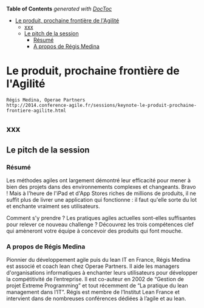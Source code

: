 <!-- START doctoc generated TOC please keep comment here to allow auto update -->
<!-- DON'T EDIT THIS SECTION, INSTEAD RE-RUN doctoc TO UPDATE -->
**Table of Contents**  *generated with [DocToc](https://github.com/thlorenz/doctoc)*

- [Le produit, prochaine frontière de l'Agilité](#le-produit-prochaine-fronti%C3%A8re-de-lagilit%C3%A9)
  - [xxx](#xxx)
  - [Le pitch de la session](#le-pitch-de-la-session)
    - [Résumé](#r%C3%A9sum%C3%A9)
    - [A propos de Régis Medina](#a-propos-de-r%C3%A9gis-medina)

<!-- END doctoc generated TOC please keep comment here to allow auto update -->

# Le produit, prochaine frontière de l'Agilité
    Régis Medina, Operae Partners
    http://2014.conference-agile.fr/sessions/keynote-le-produit-prochaine-frontiere-agilite.html

## xxx

## Le pitch de la session
### Résumé

Les méthodes agiles ont largement démontré leur efficacité pour mener à bien des projets dans des environnements complexes et changeants. Bravo ! Mais à l'heure de l'iPad et d'App Stores riches de millions de produits, il ne suffit plus de livrer une application qui fonctionne : il faut qu'elle sorte du lot et enchante vraiment ses utilisateurs.

Comment s'y prendre ? Les pratiques agiles actuelles sont-elles suffisantes pour relever ce nouveau challenge ? Découvrez les trois compétences clef qui amèneront votre équipe à concevoir des produits qui font mouche.

### A propos de Régis Medina

Pionnier du développement agile puis du lean IT en France, Régis Medina est associé et coach lean chez Operae Partners. Il aide les managers d'organisations informatiques à enchanter leurs utilisateurs pour développer la compétitivité de l’entreprise. Il est co-auteur en 2002 de “Gestion de projet Extreme Programming” et tout récemment de “La pratique du lean management dans l’IT”. Régis est membre de l’Institut Lean France et intervient dans de nombreuses conférences dédiées à l’agile et au lean.
